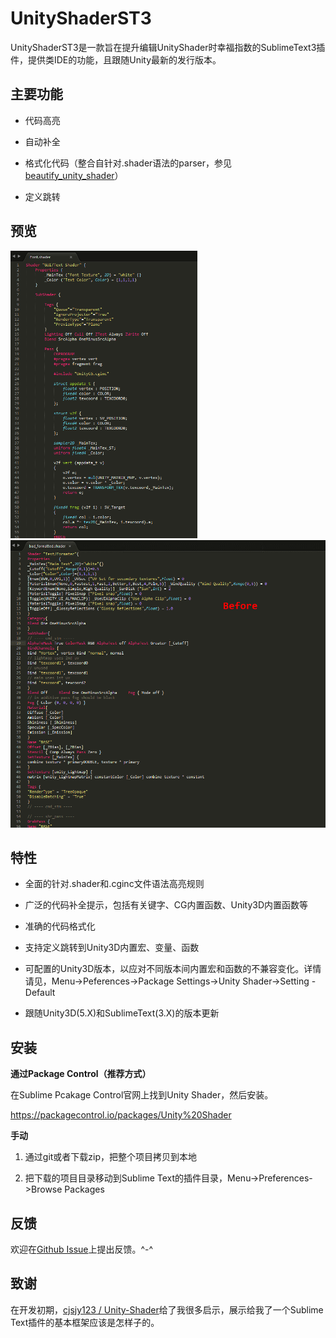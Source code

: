 # UnityShaderST3

UnityShaderST3是一款旨在提升编辑UnityShader时幸福指数的SublimeText3插件，提供类IDE的功能，且跟随Unity最新的发行版本。


## 主要功能

- 代码高亮

- 自动补全

- 格式化代码（整合自针对.shader语法的parser，参见[beautify_unity_shader](https://github.com/waqiju/beautify_unity_shader)）

- 定义跳转


## 预览

<div>
    <img src="syntax_highligt_preview.png" height="460" alt="syntax_highligt_preview"  />
    <img src="code_format_preview.gif" height="460" alt="code_format_preview" />
</div>

## 特性

- 全面的针对.shader和.cginc文件语法高亮规则

- 广泛的代码补全提示，包括有关键字、CG内置函数、Unity3D内置函数等

- 准确的代码格式化

- 支持定义跳转到Unity3D内置宏、变量、函数

- 可配置的Unity3D版本，以应对不同版本间内置宏和函数的不兼容变化。详情请见，Menu->Peferences->Package Settings->Unity Shader->Setting - Default

- 跟随Unity3D(5.X)和SublimeText(3.X)的版本更新


## 安装

**通过Package Control（推荐方式）**

在Sublime Pcakage Control官网上找到Unity Shader，然后安装。

https://packagecontrol.io/packages/Unity%20Shader

**手动**

1. 通过git或者下载zip，把整个项目拷贝到本地

2. 把下载的项目目录移动到Sublime Text的插件目录，Menu->Preferences->Browse Packages


## 反馈

欢迎在[Github Issue](https://github.com/waqiju/unity_shader_st3/issues)上提出反馈。^-^


## 致谢

在开发初期，[cjsjy123 / Unity-Shader](https://github.com/cjsjy123/Unity-Shader)给了我很多启示，展示给我了一个Sublime Text插件的基本框架应该是怎样子的。